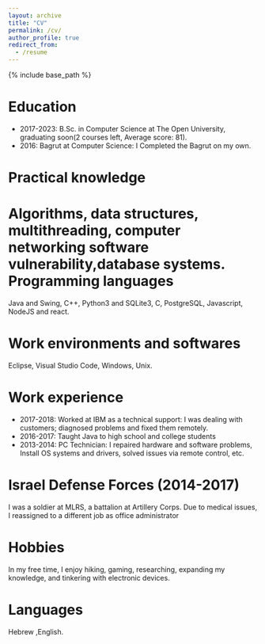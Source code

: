 ```yaml
---
layout: archive
title: "CV"
permalink: /cv/
author_profile: true
redirect_from:
  - /resume
---
```


{% include base_path %}

Education
======
* 2017-2023: B.Sc. in Computer Science at The Open University, graduating soon(2 courses
left, Average score: 81).
* 2016: Bagrut at Computer Science: I Completed the Bagrut on my own.

Practical knowledge
======
Algorithms, data structures, multithreading, computer networking software vulnerability,database systems.
Programming languages
======
Java and Swing, C++, Python3 and SQLite3, C, PostgreSQL, Javascript, NodeJS and react.
  
Work environments and softwares
======
Eclipse, Visual Studio Code,  Windows, Unix.

Work experience
======
* 2017-2018: Worked at IBM as a technical support: I was dealing with customers; diagnosed
problems and fixed them remotely.
* 2016-2017: Taught Java to high school and college students
* 2013-2014: PC Technician: I repaired hardware and software problems, Install OS systems
and drivers, solved issues via remote control, etc.
  
Israel Defense Forces (2014-2017)
======
I was a soldier at MLRS, a battalion at Artillery Corps. Due to medical issues, I reassigned to a
different job as office administrator
  
Hobbies
======
In my free time, I enjoy hiking, gaming, researching, expanding my knowledge, and tinkering with
electronic devices.
  
Languages
======
Hebrew ,English.
